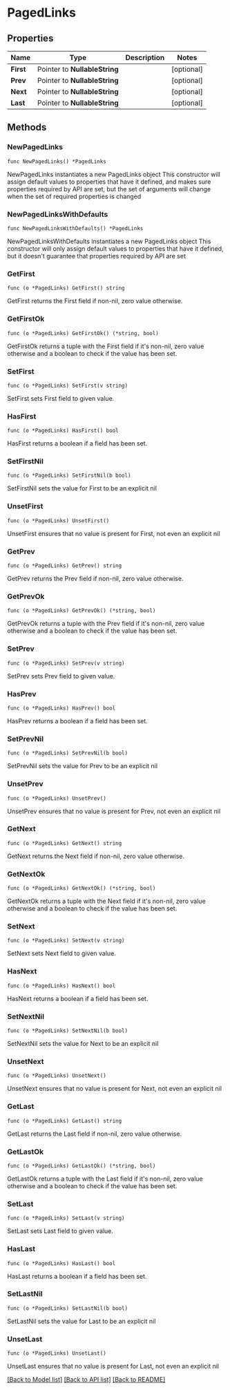 # PagedLinks

## Properties

Name | Type | Description | Notes
------------ | ------------- | ------------- | -------------
**First** | Pointer to **NullableString** |  | [optional] 
**Prev** | Pointer to **NullableString** |  | [optional] 
**Next** | Pointer to **NullableString** |  | [optional] 
**Last** | Pointer to **NullableString** |  | [optional] 

## Methods

### NewPagedLinks

`func NewPagedLinks() *PagedLinks`

NewPagedLinks instantiates a new PagedLinks object
This constructor will assign default values to properties that have it defined,
and makes sure properties required by API are set, but the set of arguments
will change when the set of required properties is changed

### NewPagedLinksWithDefaults

`func NewPagedLinksWithDefaults() *PagedLinks`

NewPagedLinksWithDefaults instantiates a new PagedLinks object
This constructor will only assign default values to properties that have it defined,
but it doesn't guarantee that properties required by API are set

### GetFirst

`func (o *PagedLinks) GetFirst() string`

GetFirst returns the First field if non-nil, zero value otherwise.

### GetFirstOk

`func (o *PagedLinks) GetFirstOk() (*string, bool)`

GetFirstOk returns a tuple with the First field if it's non-nil, zero value otherwise
and a boolean to check if the value has been set.

### SetFirst

`func (o *PagedLinks) SetFirst(v string)`

SetFirst sets First field to given value.

### HasFirst

`func (o *PagedLinks) HasFirst() bool`

HasFirst returns a boolean if a field has been set.

### SetFirstNil

`func (o *PagedLinks) SetFirstNil(b bool)`

 SetFirstNil sets the value for First to be an explicit nil

### UnsetFirst
`func (o *PagedLinks) UnsetFirst()`

UnsetFirst ensures that no value is present for First, not even an explicit nil
### GetPrev

`func (o *PagedLinks) GetPrev() string`

GetPrev returns the Prev field if non-nil, zero value otherwise.

### GetPrevOk

`func (o *PagedLinks) GetPrevOk() (*string, bool)`

GetPrevOk returns a tuple with the Prev field if it's non-nil, zero value otherwise
and a boolean to check if the value has been set.

### SetPrev

`func (o *PagedLinks) SetPrev(v string)`

SetPrev sets Prev field to given value.

### HasPrev

`func (o *PagedLinks) HasPrev() bool`

HasPrev returns a boolean if a field has been set.

### SetPrevNil

`func (o *PagedLinks) SetPrevNil(b bool)`

 SetPrevNil sets the value for Prev to be an explicit nil

### UnsetPrev
`func (o *PagedLinks) UnsetPrev()`

UnsetPrev ensures that no value is present for Prev, not even an explicit nil
### GetNext

`func (o *PagedLinks) GetNext() string`

GetNext returns the Next field if non-nil, zero value otherwise.

### GetNextOk

`func (o *PagedLinks) GetNextOk() (*string, bool)`

GetNextOk returns a tuple with the Next field if it's non-nil, zero value otherwise
and a boolean to check if the value has been set.

### SetNext

`func (o *PagedLinks) SetNext(v string)`

SetNext sets Next field to given value.

### HasNext

`func (o *PagedLinks) HasNext() bool`

HasNext returns a boolean if a field has been set.

### SetNextNil

`func (o *PagedLinks) SetNextNil(b bool)`

 SetNextNil sets the value for Next to be an explicit nil

### UnsetNext
`func (o *PagedLinks) UnsetNext()`

UnsetNext ensures that no value is present for Next, not even an explicit nil
### GetLast

`func (o *PagedLinks) GetLast() string`

GetLast returns the Last field if non-nil, zero value otherwise.

### GetLastOk

`func (o *PagedLinks) GetLastOk() (*string, bool)`

GetLastOk returns a tuple with the Last field if it's non-nil, zero value otherwise
and a boolean to check if the value has been set.

### SetLast

`func (o *PagedLinks) SetLast(v string)`

SetLast sets Last field to given value.

### HasLast

`func (o *PagedLinks) HasLast() bool`

HasLast returns a boolean if a field has been set.

### SetLastNil

`func (o *PagedLinks) SetLastNil(b bool)`

 SetLastNil sets the value for Last to be an explicit nil

### UnsetLast
`func (o *PagedLinks) UnsetLast()`

UnsetLast ensures that no value is present for Last, not even an explicit nil

[[Back to Model list]](../README.md#documentation-for-models) [[Back to API list]](../README.md#documentation-for-api-endpoints) [[Back to README]](../README.md)


